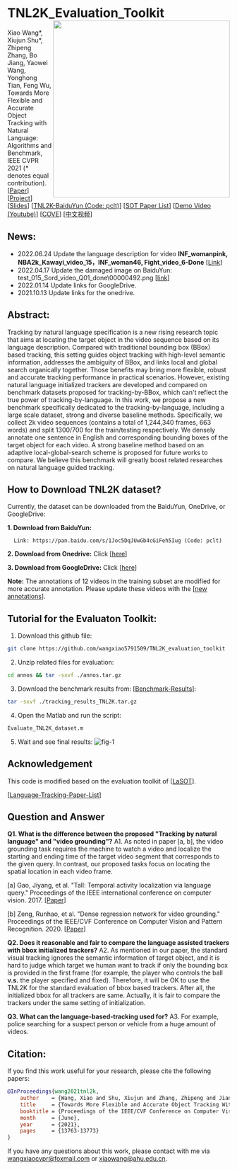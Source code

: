 # TNL2K_Evaluation_Toolkit <img src="tnl2k_art.png" width="400" align="right">

Xiao Wang*, Xiujun Shu*, Zhipeng Zhang, Bo Jiang, Yaowei Wang, Yonghong Tian, Feng Wu, Towards More Flexible and Accurate Object Tracking with Natural Language: Algorithms and Benchmark, IEEE CVPR 2021 (* denotes equal contribution). 
[[Paper](https://arxiv.org/pdf/2103.16746.pdf)]
[[Project](https://sites.google.com/view/langtrackbenchmark/)]
[[Slides](https://docs.google.com/presentation/d/1E5O4pM7qldazZXUOZlVINuPa-QzMSZV9/edit?usp=sharing&ouid=115202335137405692621&rtpof=true&sd=true)]
[[TNL2K-BaiduYun (Code: pclt)](https://pan.baidu.com/s/1Joc5DqJUwGb4cGiFeh5Iug)]
[[SOT Paper List](https://github.com/wangxiao5791509/Single_Object_Tracking_Paper_List)]
[[Demo Video (Youtube)](https://www.youtube.com/watch?v=7lvVDlkkff0&ab_channel=XiaoWang)]
[[COVE](https://cove.thecvf.com/datasets/518)]
[[中文视频](https://www.bilibili.com/video/BV1KK4y1P78d?p=2&share_medium=android&share_plat=android&share_source=WEIXIN&share_tag=s_i&timestamp=1620060361&unique_k=NM560g)]


## News: 
* 2022.06.24      Update the language description for video **INF_womanpink, NBA2k_Kawayi_video_15，INF_woman46, Fight_video_6-Done** [[Link](https://github.com/wangxiao5791509/TNL2K_evaluation_toolkit/blob/main/updated_4_video_text_annotation.zip)]
* 2022.04.17      Update the damaged image on BaiduYun: test_015_Sord_video_Q01_done\00000492.png  [[link](https://github.com/wangxiao5791509/TNL2K_evaluation_toolkit/blob/main/00000492.png)] 
* 2022.01.14      Update links for GoogleDrive.  
* 2021.10.13      Update links for the onedrive.


## Abstract: 
Tracking by natural language specification is a new rising research topic that aims at locating the target object in the video sequence based on its language description. Compared with traditional bounding box (BBox) based tracking, this setting guides object tracking with high-level semantic information, addresses the ambiguity of BBox, and links local and global search organically together. Those benefits may bring more flexible, robust and accurate tracking performance in practical scenarios. However, existing natural language initialized trackers are developed and compared on benchmark datasets proposed for tracking-by-BBox, which can't reflect the true power of tracking-by-language. In this work, we propose a new benchmark specifically dedicated to the tracking-by-language, including a large scale dataset, strong and diverse baseline methods. Specifically, we collect 2k video sequences (contains a total of 1,244,340 frames, 663 words) and split 1300/700 for the train/testing respectively. We densely annotate one sentence in English and corresponding bounding boxes of the target object for each video. A strong baseline method based on an adaptive local-global-search scheme is proposed for future works to compare. We believe this benchmark will greatly boost related researches on natural language guided tracking. 

## How to Download TNL2K dataset? 
Currently, the dataset can be downloaded from the BaiduYun, OneDrive, or GoogleDrive: 

**1. Download from BaiduYun:**

      Link: https://pan.baidu.com/s/1Joc5DqJUwGb4cGiFeh5Iug (Code: pclt) 
       
      
**2. Download from Onedrive:** 
      Click [[here](https://ahueducn-my.sharepoint.com/:f:/g/personal/xiaowang_ahu_edu_cn/ErCMkrObP-pJvEh1KKz9yTMBj5Ln6hslQhFY1pb7lAIxZw?e=t4W1WK)]

**3. Download from GoogleDrive:** 
      Click [[here](https://drive.google.com/drive/folders/1DMGGPIfaV6IXOoU6w1yTObpav8I3uc0D?usp=sharing)] 
      
**Note:** 
      The annotations of 12 videos in the training subset are modified for more accurate annotation. Please update these videos with the [[new annotations](https://github.com/wangxiao5791509/TNL2K_evaluation_toolkit/tree/main/annos/revised_annotations.zip)]. 



## Tutorial for the Evaluaton Toolkit: 
1. Download this github file: 
```bash
git clone https://github.com/wangxiao5791509/TNL2K_evaluation_toolkit
```

2. Unzip related files for evaluation: 
```bash
cd annos && tar -sxvf ./annos.tar.gz 
```

3. Download the benchmark results from: [[Benchmark-Results](https://stuahueducn-my.sharepoint.com/:u:/g/personal/e16101002_stuahueducn_onmicrosoft_com/EaXwUHLr01RGoNEgqAW5nXABbfivVra1WDVXHV9lii5lzQ?e=qrShd4)]: 
```bash 
tar -sxvf ./tracking_results_TNL2K.tar.gz
```

4. Open the Matlab and run the script: 
```bash
Evaluate_TNL2K_dataset.m
```

5. Wait and see final results: 
![fig-1](https://github.com/wangxiao5791509/TNL2K_evaluation_toolkit/blob/main/res_fig/benchmarkresults.png)








## Acknowledgement
This code is modified based on the evaluation toolkit of [[LaSOT](https://github.com/HengLan/LaSOT_Evaluation_Toolkit)]. 

[[Language-Tracking-Paper-List](https://github.com/wangxiao5791509/TNL2K_evaluation_toolkit/blob/main/Language_tracking_papers.md)]


## Question and Answer 
**Q1. What is the difference between the proposed "Tracking by natural language" and "video grounding"?** 
A1. As noted in paper [a, b], the video grounding task requires the machine to watch a video and localize the starting and ending time of the target video segment that corresponds to the given query. In contrast, our proposed tasks focus on locating the spatial location in each video frame. 

[a] Gao, Jiyang, et al. "Tall: Temporal activity localization via language query." Proceedings of the IEEE international conference on computer vision. 2017. [[Paper](https://openaccess.thecvf.com/content_ICCV_2017/papers/Gao_TALL_Temporal_Activity_ICCV_2017_paper.pdf)]

[b] Zeng, Runhao, et al. "Dense regression network for video grounding." Proceedings of the IEEE/CVF Conference on Computer Vision and Pattern Recognition. 2020. [[Paper](https://openaccess.thecvf.com/content_CVPR_2020/papers/Zeng_Dense_Regression_Network_for_Video_Grounding_CVPR_2020_paper.pdf)]  


**Q2. Does it reasonable and fair to compare the language assisted trackers with bbox initialized trackers?**
A2. As mentioned in our paper, the standard visual tracking ignores the semantic information of target object, and it is hard to judge which target we human want to track if only the bounding box is provided in the first frame (for example, the player who controls the ball **v.s.** the player specified and fixed). Therefore, it will be OK to use the TNL2K for the standard evaluation of bbox based trackers. After all, the initialized bbox for all trackers are same. Actually, it is fair to compare the trackers under the same setting of initialization. 



**Q3. What can the language-based-tracking used for?**
A3. For example, police searching for a suspect person or vehicle from a huge amount of videos.  








## Citation:
If you find this work useful for your research, please cite the following papers: 
```bibtex
@InProceedings{wang2021tnl2k,
    author    = {Wang, Xiao and Shu, Xiujun and Zhang, Zhipeng and Jiang, Bo and Wang, Yaowei and Tian, Yonghong and Wu, Feng},
    title     = {Towards More Flexible and Accurate Object Tracking With Natural Language: Algorithms and Benchmark},
    booktitle = {Proceedings of the IEEE/CVF Conference on Computer Vision and Pattern Recognition (CVPR)},
    month     = {June},
    year      = {2021},
    pages     = {13763-13773}
}
```

If you have any questions about this work, please contact with me via wangxiaocvpr@foxmail.com or xiaowang@ahu.edu.cn. 
